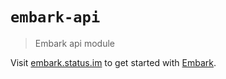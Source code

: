# `embark-api`

> Embark api module

Visit [embark.status.im](https://embark.status.im/) to get started with
[Embark](https://github.com/embark-framework/embark).
